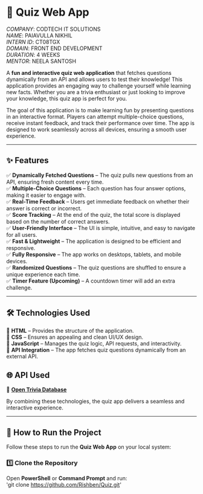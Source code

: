 # 🎯 Quiz Web App  

*COMPANY*: CODTECH IT SOLUTIONS  
*NAME*: PAIAVULLA NIKHIL  
*INTERN ID*: CT08TGX  
*DOMAIN*: FRONT END DEVELOPMENT  
*DURATION*: 4 WEEKS  
*MENTOR*: NEELA SANTOSH

A **fun and interactive quiz web application** that fetches questions dynamically from an API and allows users to test their knowledge! This application provides an engaging way to challenge yourself while learning new facts. Whether you are a trivia enthusiast or just looking to improve your knowledge, this quiz app is perfect for you.  

The goal of this application is to make learning fun by presenting questions in an interactive format. Players can attempt multiple-choice questions, receive instant feedback, and track their performance over time. The app is designed to work seamlessly across all devices, ensuring a smooth user experience.  

---

## ✨ Features  

✅ **Dynamically Fetched Questions** – The quiz pulls new questions from an API, ensuring fresh content every time.  
✅ **Multiple-Choice Questions** – Each question has four answer options, making it easier to engage with.  
✅ **Real-Time Feedback** – Users get immediate feedback on whether their answer is correct or incorrect.  
✅ **Score Tracking** – At the end of the quiz, the total score is displayed based on the number of correct answers.  
✅ **User-Friendly Interface** – The UI is simple, intuitive, and easy to navigate for all users.  
✅ **Fast & Lightweight** – The application is designed to be efficient and responsive.  
✅ **Fully Responsive** – The app works on desktops, tablets, and mobile devices.  
✅ **Randomized Questions** – The quiz questions are shuffled to ensure a unique experience each time.  
✅ **Timer Feature (Upcoming)** – A countdown timer will add an extra challenge.  

---

## 🛠 Technologies Used  

🚀 **HTML** – Provides the structure of the application.  
🎨 **CSS** – Ensures an appealing and clean UI/UX design.  
📜 **JavaScript** – Manages the quiz logic, API requests, and interactivity.  
🔗 **API Integration** – The app fetches quiz questions dynamically from an external API.  

## 🌐 **API Used**  
🔗 **[Open Trivia Database](https://opentdb.com/api.php?amount=10&type=multiple)**  

By combining these technologies, the quiz app delivers a seamless and interactive experience.  

---

## 📌 How to Run the Project  

Follow these steps to run the **Quiz Web App** on your local system:  

### 1️⃣ Clone the Repository  
Open **PowerShell** or **Command Prompt** and run:  
'git clone https://github.com/Rishben/Quiz.git'
